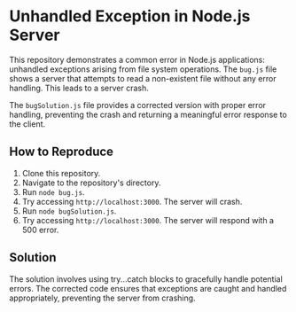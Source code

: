 # Unhandled Exception in Node.js Server

This repository demonstrates a common error in Node.js applications: unhandled exceptions arising from file system operations. The `bug.js` file shows a server that attempts to read a non-existent file without any error handling. This leads to a server crash.

The `bugSolution.js` file provides a corrected version with proper error handling, preventing the crash and returning a meaningful error response to the client.

## How to Reproduce

1. Clone this repository.
2. Navigate to the repository's directory.
3. Run `node bug.js`.
4. Try accessing `http://localhost:3000`. The server will crash.
5. Run `node bugSolution.js`.
6. Try accessing `http://localhost:3000`.  The server will respond with a 500 error.

## Solution

The solution involves using try...catch blocks to gracefully handle potential errors.  The corrected code ensures that exceptions are caught and handled appropriately, preventing the server from crashing.